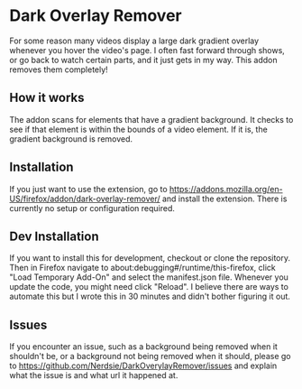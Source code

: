 # Dark Overlay Remover

For some reason many videos display a large dark gradient overlay whenever you hover the video's page.  I often fast forward through shows, or go back to watch certain parts, and it just gets in my way. This addon removes them completely!  

## How it works

The addon scans for elements that have a gradient background.  It checks to see if that element is within the bounds of a video element.  If it is, the gradient background is removed.

## Installation

If you just want to use the extension, go to https://addons.mozilla.org/en-US/firefox/addon/dark-overlay-remover/ and install the extension. There is currently no setup or configuration required.

## Dev Installation

If you want to install this for development, checkout or clone the repository.  Then in Firefox navigate to about:debugging#/runtime/this-firefox, click "Load Temporary Add-On" and select the manifest.json file.
Whenever you update the code, you might need click "Reload".  I believe there are ways to automate this but I wrote this in 30 minutes and didn't bother figuring it out.

## Issues

If you encounter an issue, such as a background being removed when it shouldn't be, or a background not being removed when it should, please go to https://github.com/Nerdsie/DarkOverylayRemover/issues and explain what the issue is and what url it happened at.
